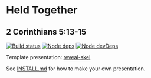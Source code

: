 # Held Together
## 2 Corinthians 5:13-15

[![Build status](https://travis-ci.org/sermons/held.svg)](https://travis-ci.org/sermons/held)
[![Node deps](https://david-dm.org/sermons/held.svg)](https://david-dm.org/sermons/held)
[![Node devDeps](https://david-dm.org/sermons/held/dev-status.svg)](https://david-dm.org/sermons/held?type=dev)

Template presentation: [reveal-skel](https://github.com/sermons/reveal-skel)

See [INSTALL.md](INSTALL.md)
for how to make your own presentation.
